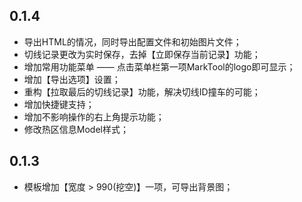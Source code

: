 ## 0.1.4
- 导出HTML的情况，同时导出配置文件和初始图片文件；
- 切线记录更改为实时保存，去掉【立即保存当前记录】功能；
- 增加常用功能菜单 —— 点击菜单栏第一项MarkTool的logo即可显示；
- 增加【导出选项】设置；
- 重构【拉取最后的切线记录】功能，解决切线ID撞车的可能；
- 增加快捷键支持；
- 增加不影响操作的右上角提示功能；
- 修改热区信息Model样式；

## 0.1.3
- 模板增加【宽度 > 990(挖空)】一项，可导出背景图；